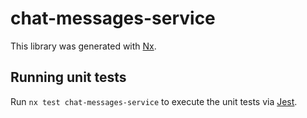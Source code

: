 # chat-messages-service

This library was generated with [Nx](https://nx.dev).

## Running unit tests

Run `nx test chat-messages-service` to execute the unit tests via [Jest](https://jestjs.io).
